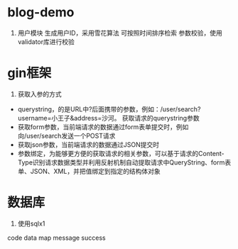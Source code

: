 # blog-demo



1. 用户模块
   生成用户ID，采用雪花算法 可按照时间排序检索
   参数校验，使用validator库进行校验







# gin框架
1. 获取入参的方式 
- querystring，的是URL中?后面携带的参数，例如：/user/search?username=小王子&address=沙河。 获取请求的querystring参数
- 获取form参数，当前端请求的数据通过form表单提交时，例如向/user/search发送一个POST请求
- 获取json参数，当前端请求的数据通过JSON提交时
- 参数绑定，为能够更方便的获取请求的相关参数，可以基于请求的Content-Type识别请求数据类型并利用反射机制自动提取请求中QueryString、form表单、JSON、XML，并把值绑定到指定的结构体对象

# 数据库 
1. 使用sqlx1



code
data map
message
success